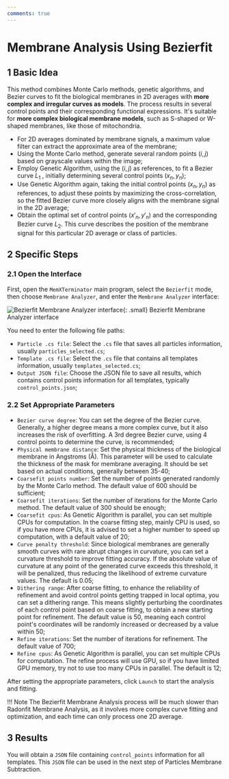 ```yaml
---
comments: true
---
```


# Membrane Analysis Using Bezierfit

## 1 Basic Idea

This method combines Monte Carlo methods, genetic algorithms, and Bezier curves to fit the biological membranes in 2D averages with **more complex and irregular curves as models**. The process results in several control points and their corresponding functional expressions. It's suitable for **more complex biological membrane models**, such as S-shaped or W-shaped membranes, like those of mitochondria.

* For 2D averages dominated by membrane signals, a maximum value filter can extract the approximate area of the membrane;
* Using the Monte Carlo method, generate several random points $(i, j)$ based on grayscale values within the image;
* Employ Genetic Algorithm, using the $(i, j)$ as references, to fit a Bezier curve $L_1$ , initially determining several control points $(x_n, y_n)$;
* Use Genetic Algorithm again, taking the initial control points $(x_n, y_n)$ as references, to adjust these points by maximizing the cross-correlation, so the fitted Bezier curve more closely aligns with the membrane signal in the 2D average;
* Obtain the optimal set of control points $(x'_n, y'_n)$ and the corresponding Bezier curve $L_2$. This curve describes the position of the membrane signal for this particular 2D average or class of particles.

## 2 Specific Steps

### 2.1 Open the Interface

First, open the `MemXTerminator` main program, select the `Bezierfit` mode, then choose `Membrane Analyzer`, and enter the `Membrane Analyzer` interface:

![Bezierfit Membrane Analyzer interface](../../assets/images/2_2-1.png){: .small}
<span class="caption">Bezierfit Membrane Analyzer interface</span>

You need to enter the following file paths:

* `Particle .cs file`: Select the `.cs` file that saves all particles information, usually `particles_selected.cs`;
* `Template .cs file`: Select the `.cs` file that contains all templates information, usually `templates_selected.cs`;
* `Output JSON file`: Choose the JSON file to save all results, which contains control points information for all templates, typically `control_points.json`;

### 2.2 Set Appropriate Parameters

* `Bezier curve degree`: You can set the degree of the Bezier curve. Generally, a higher degree means a more complex curve, but it also increases the risk of overfitting. A 3rd degree Bezier curve, using 4 control points to determine the curve, is recommended;
* `Physical membrane distance`: Set the physical thickness of the biological membrane in Angstroms (Å). This parameter will be used to calculate the thickness of the mask for membrane averaging. It should be set based on actual conditions, generally between 35-40;
* `Coarsefit points number`: Set the number of points generated randomly by the Monte Carlo method. The default value of 600 should be sufficient;
* `Coarsefit iterations`: Set the number of iterations for the Monte Carlo method. The default value of 300 should be enough;
* `Coarsefit cpus`: As Genetic Algorithm is parallel, you can set multiple CPUs for computation. In the coarse fitting step, mainly CPU is used, so if you have more CPUs, it is advised to set a higher number to speed up computation, with a default value of 20;
* `Curve penalty threshold`: Since biological membranes are generally smooth curves with rare abrupt changes in curvature, you can set a curvature threshold to improve fitting accuracy. If the absolute value of curvature at any point of the generated curve exceeds this threshold, it will be penalized, thus reducing the likelihood of extreme curvature values. The default is 0.05;
* `Dithering range`: After coarse fitting, to enhance the reliability of refinement and avoid control points getting trapped in local optima, you can set a dithering range. This means slightly perturbing the coordinates of each control point based on coarse fitting, to obtain a new starting point for refinement. The default value is 50, meaning each control point's coordinates will be randomly increased or decreased by a value within 50;
* `Refine iterations`: Set the number of iterations for refinement. The default value of 700;
* `Refine cpus`: As Genetic Algorithm is parallel, you can set multiple CPUs for computation. The refine process will use GPU, so if you have limited GPU memory, try not to use too many CPUs in parallel. The default is 12;

After setting the appropriate parameters, click `Launch` to start the analysis and fitting.

!!! Note
    The Bezierfit Membrane Analysis process will be much slower than Radonfit Membrane Analysis, as it involves more complex curve fitting and optimization, and each time can only process one 2D average.

## 3 Results

You will obtain a `JSON` file containing `control_points` information for all templates. This `JSON` file can be used in the next step of Particles Membrane Subtraction.
